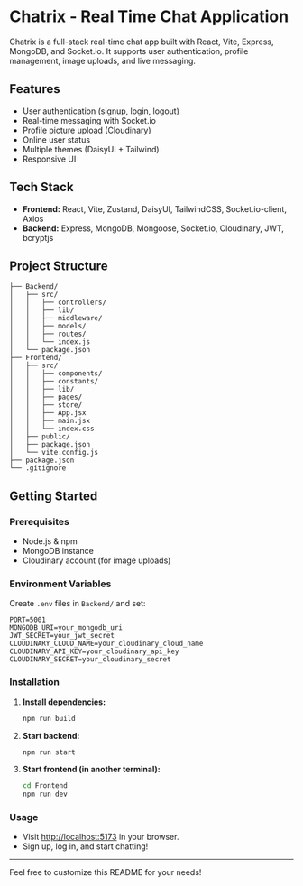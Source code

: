 # Chatrix - Real Time Chat Application

Chatrix is a full-stack real-time chat app built with React, Vite, Express, MongoDB, and Socket.io. It supports user authentication, profile management, image uploads, and live messaging.

## Features

- User authentication (signup, login, logout)
- Real-time messaging with Socket.io
- Profile picture upload (Cloudinary)
- Online user status
- Multiple themes (DaisyUI + Tailwind)
- Responsive UI

## Tech Stack

- **Frontend:** React, Vite, Zustand, DaisyUI, TailwindCSS, Socket.io-client, Axios
- **Backend:** Express, MongoDB, Mongoose, Socket.io, Cloudinary, JWT, bcryptjs

## Project Structure

```
├── Backend/
│   ├── src/
│   │   ├── controllers/
│   │   ├── lib/
│   │   ├── middleware/
│   │   ├── models/
│   │   ├── routes/
│   │   └── index.js
│   └── package.json
├── Frontend/
│   ├── src/
│   │   ├── components/
│   │   ├── constants/
│   │   ├── lib/
│   │   ├── pages/
│   │   ├── store/
│   │   ├── App.jsx
│   │   ├── main.jsx
│   │   └── index.css
│   ├── public/
│   ├── package.json
│   └── vite.config.js
├── package.json
└── .gitignore
```

## Getting Started

### Prerequisites

- Node.js & npm
- MongoDB instance
- Cloudinary account (for image uploads)

### Environment Variables

Create `.env` files in `Backend/` and set:

```
PORT=5001
MONGODB_URI=your_mongodb_uri
JWT_SECRET=your_jwt_secret
CLOUDINARY_CLOUD_NAME=your_cloudinary_cloud_name
CLOUDINARY_API_KEY=your_cloudinary_api_key
CLOUDINARY_SECRET=your_cloudinary_secret
```

### Installation

1. **Install dependencies:**

   ```sh
   npm run build
   ```

2. **Start backend:**

   ```sh
   npm run start
   ```

3. **Start frontend (in another terminal):**

   ```sh
   cd Frontend
   npm run dev
   ```

### Usage

- Visit [http://localhost:5173](http://localhost:5173) in your browser.
- Sign up, log in, and start chatting!

---

Feel free to customize this README for your needs!
